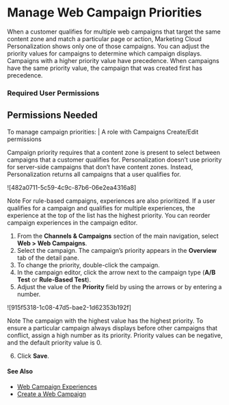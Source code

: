 

# Manage Web Campaign Priorities

When a customer qualifies for multiple web campaigns that target the same
content zone and match a particular page or action, Marketing Cloud
Personalization shows only one of those campaigns. You can adjust the priority
values for campaigns to determine which campaign displays. Campaigns with a
higher priority value have precedence. When campaigns have the same priority
value, the campaign that was created first has precedence.

### Required User Permissions

Permissions Needed  
---  
To manage campaign priorities: | A role with Campaigns Create/Edit permissions  
  
Campaign priority requires that a content zone is present to select between
campaigns that a customer qualifies for. Personalization doesn’t use priority
for server-side campaigns that don’t have content zones. Instead,
Personalization returns all campaigns that a user qualifies for.

![482a0711-5c59-4c9c-87b6-06e2ea4316a8]

Note For rule-based campaigns, experiences are also prioritized. If a user
qualifies for a campaign and qualifies for multiple experiences, the
experience at the top of the list has the highest priority. You can reorder
campaign experiences in the campaign editor.

  1. From the **Channels & Campaigns** section of the main navigation, select **Web > Web Campaigns**.
  2. Select the campaign. The campaign’s priority appears in the **Overview** tab of the detail pane.
  3. To change the priority, double-click the campaign.
  4. In the campaign editor, click the arrow next to the campaign type (**A/B Test** or **Rule-Based Test**).
  5. Adjust the value of the **Priority** field by using the arrows or by entering a number.

![915f5318-1c08-47d5-bae2-1d62353b192f]

Note The campaign with the highest value has the highest priority. To ensure a
particular campaign always displays before other campaigns that conflict,
assign a high number as its priority. Priority values can be negative, and the
default priority value is 0.

  6. Click **Save**.

#### See Also

  * [Web Campaign Experiences](https://help.salesforce.com/s/articleView?id=sf.mc_pers_web_campaign_experience.htm&language=en_US&type=5 "A web campaign experience is the experience an individual customer has with a particular web personalization or activation campaign. You can use experiences to create different personalization results within the same campaign.")
  * [Create a Web Campaign](https://help.salesforce.com/s/articleView?id=sf.mc_pers_web_campaign_create.htm&language=en_US&type=5 "Using a web campaign, you can personalize various aspects of your website for your users based on their behavior, affinities, preferences, location, or other qualifying criteria. You can create web campaigns from templates in your dataset. The templates provide a framework that defines the campaign placement, copy and creative locations, and general campaign design.")

